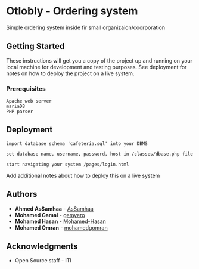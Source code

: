 # Otlobly - Ordering system

Simple ordering system inside fir small organizaion/coorporation

## Getting Started

These instructions will get you a copy of the project up and running on your local machine for development and testing purposes. See deployment for notes on how to deploy the project on a live system.

### Prerequisites


```
Apache web server
mariaDB
PHP parser
```

## Deployment


```
import database schema 'cafeteria.sql' into your DBMS
```

```
set database name, username, password, host in /classes/dbase.php file
```

```
start navigating your system /pages/login.html
```



Add additional notes about how to deploy this on a live system




## Authors
* **Ahmed AsSamhaa** -  [AsSamhaa](https://github.com/AsSamhaa)
* **Mohamed Gamal** -  [gemyero](https://github.com/gemyero)
* **Mohamed Hasan** -  [Mohamed-Hasan](https://github.com/Mohamed-Hasan)
* **Mohamed Omran** -  [mohamedgomran](https://github.com/mohamedgomran)

## Acknowledgments

* Open Source staff - ITI 
